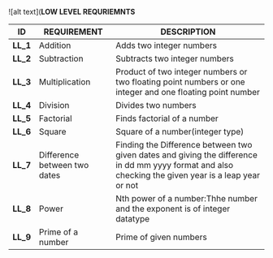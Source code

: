 ![alt text](**LOW LEVEL REQURIEMNTS**

| **ID** | **REQUIREMENT** | **DESCRIPTION** |
| --- | --- | --- |
| **LL\_1** | Addition | Adds two integer numbers |
| **LL\_2** | Subtraction | Subtracts two integer numbers |
| **LL\_3** | Multiplication | Product of two integer numbers or two floating point numbers or one integer and one floating point number|
| **LL\_4** | Division | Divides two numbers |
| **LL\_5** | Factorial | Finds factorial of a number |
| **LL\_6** | Square | Square of a number(integer type) |
| **LL\_7** | Difference between two dates | Finding the Difference between two given dates and giving the difference in dd mm yyyy format and also checking the given year is a leap year or not |
| **LL\_8** | Power | Nth power of a number:Thhe number and the exponent is of integer datatype |
| **LL\_9** | Prime of a number | Prime of given numbers |)

